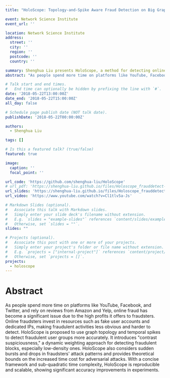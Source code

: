 ```yaml
---
title: "HoloScope: Topology-and-Spike Aware Fraud Detection on Big Graphs"

event: Network Science Institute
event_url: ''

location: Network Science Institute
address:
  street: ''
  city: ''
  region: ''
  postcode: ''
  country: ''

summary: Shenghua Liu presents HoloScope, a method for detecting online fraud using graph topology and temporal spikes.
abstract: "As people spend more time on platforms like YouTube, Facebook, and Twitter, and rely on reviews from Amazon and Yelp, online fraud has become a significant issue due to the high profits it offers to fraudsters. Online fraudsters invest in resources such as fake user accounts and dedicated IPs, making fraudulent activities less obvious and harder to detect. HoloScope is proposed to use graph topology and temporal spikes to detect fraudulent user groups more accurately. It introduces \"contrast suspiciousness,\" a dynamic weighting approach for detecting fraudulent blocks, especially low-density ones. HoloScope also considers sudden bursts and drops in fraudsters' attack patterns and provides theoretical bounds on the increased time cost for adversarial attacks. With a concise framework and sub-quadratic time complexity, HoloScope is reproducible and scalable, showing significant accuracy improvements in experiments."

# Talk start and end times.
#   End time can optionally be hidden by prefixing the line with `#`.
date: '2018-05-22T13:00:00Z'
date_end: '2018-05-22T15:00:00Z'
all_day: false

# Schedule page publish date (NOT talk date).
publishDate: '2018-05-22T00:00:00Z'

authors:
  - Shenghua Liu

tags: []

# Is this a featured talk? (true/false)
featured: true

image:
  caption: ''
  focal_point: ''

url_code: 'https://github.com/shenghua-liu/HoloScope'
# url_pdf: 'https://shenghua-liu.github.io/files/Holoscope_frauddetect-cikm2017.pdf'
url_slides: 'https://shenghua-liu.github.io/files/Holoscope_frauddetect-cikm2017.pdf'
url_video: 'https://www.youtube.com/watch?v=Cl1tlv5a-Js'

# Markdown Slides (optional).
#   Associate this talk with Markdown slides.
#   Simply enter your slide deck's filename without extension.
#   E.g. `slides = "example-slides"` references `content/slides/example-slides.md`.
#   Otherwise, set `slides = ""`.
slides: ""

# Projects (optional).
#   Associate this post with one or more of your projects.
#   Simply enter your project's folder or file name without extension.
#   E.g. `projects = ["internal-project"]` references `content/project/deep-learning/index.md`.
#   Otherwise, set `projects = []`.
projects:
  - holoscope
---
```


<!-- {{% callout note %}}
Click on the **Slides** button above to view the built-in slides feature.
{{% /callout %}}

Slides can be added in a few ways:

- **Create** slides using Hugo Blox Builder's [_Slides_](https://docs.hugoblox.com/reference/content-types/) feature and link using `slides` parameter in the front matter of the talk file
- **Upload** an existing slide deck to `static/` and link using `url_slides` parameter in the front matter of the talk file
- **Embed** your slides (e.g. Google Slides) or presentation video on this page using [shortcodes](https://docs.hugoblox.com/reference/markdown/).

Further event details, including [page elements](https://docs.hugoblox.com/reference/markdown/) such as image galleries, can be added to the body of this page. -->


# Abstract
As people spend more time on platforms like YouTube, Facebook, and Twitter, and rely on reviews from Amazon and Yelp, online fraud has become a significant issue due to the high profits it offers to fraudsters. Online fraudsters invest in resources such as fake user accounts and dedicated IPs, making fraudulent activities less obvious and harder to detect. HoloScope is proposed to use graph topology and temporal spikes to detect fraudulent user groups more accurately. It introduces \"contrast suspiciousness,\" a dynamic weighting approach for detecting fraudulent blocks, especially low-density ones. HoloScope also considers sudden bursts and drops in fraudsters' attack patterns and provides theoretical bounds on the increased time cost for adversarial attacks. With a concise framework and sub-quadratic time complexity, HoloScope is reproducible and scalable, showing significant accuracy improvements in experiments.